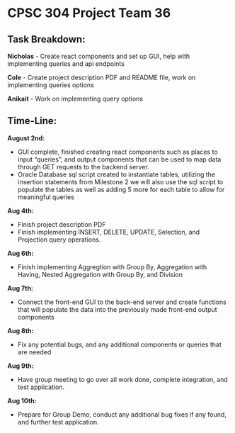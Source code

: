 # CPSC 304 Project Team 36

## Task Breakdown:

**Nicholas** - Create react components and set up GUI, help with implementing queries and api endpoints

**Cole** - Create project description PDF and README file, work on implementing queries options

**Anikait** - Work on implementing query options

## Time-Line:

**August 2nd:**

+ GUI complete, finished creating react components such as places to input “queries”, and output components that can be used to map data through GET requests to the backend server.
+ Oracle Database sql script created to instantiate tables, utilizing the insertion statements from Milestone 2 we will also use the sql script to populate the tables as well as adding 5 more for each table to allow for meaningful queries

**Aug 4th:** 

+ Finish project description PDF
+ Finish implementing INSERT, DELETE, UPDATE, Selection, and Projection query operations.

**Aug 6th:**

+ Finish implementing Aggregtion with Group By, Aggregation with Having, Nested Aggregation with Group By, and Division

**Aug 7th:**

+ Connect the front-end GUI to the back-end server and create functions that will populate the data into the previously made front-end output components

**Aug 8th:**

+ Fix any potential bugs, and any additional components or queries that are needed 

**Aug 9th:**

+ Have group meeting to go over all work done, complete integration, and test application.

**Aug 10th:**

+ Prepare for Group Demo, conduct any additional bug fixes if any found, and further test application.
